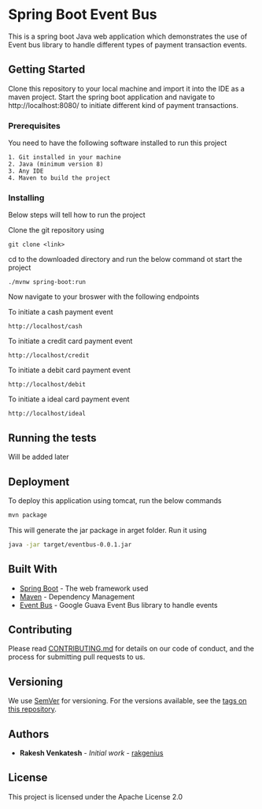 # Spring Boot Event Bus

This is a spring boot Java web application which demonstrates
the use of Event bus library to handle different types of payment
transaction events.

## Getting Started

Clone this repository to your local machine and import it into the IDE
as a maven project. Start the spring boot application and navigate to
http://localhost:8080/ to initiate different kind of payment
transactions.

### Prerequisites

You need to have the following software installed to run this project

```
1. Git installed in your machine
2. Java (minimum version 8)
3. Any IDE
4. Maven to build the project
```

### Installing

Below steps will tell how to run the project

Clone the git repository using

```
git clone <link>
```

cd to the downloaded directory and run the below command ot start the project

```
./mvnw spring-boot:run
```

Now navigate to your broswer with the following endpoints

To initiate a cash payment event
```http request
http://localhost/cash
```

To initiate a credit card payment event
```http request
http://localhost/credit
```

To initiate a debit card payment event
```http request
http://localhost/debit
```

To initiate a ideal card payment event
```http request
http://localhost/ideal
```

## Running the tests

Will be added later


## Deployment

To deploy this application using tomcat, run the below commands

```bash
mvn package
```

This will generate the jar package in arget folder. Run it using

```bash
java -jar target/eventbus-0.0.1.jar
```

## Built With

* [Spring Boot](https://spring.io/projects/spring-boot) - The web framework used
* [Maven](https://maven.apache.org/) - Dependency Management
* [Event Bus](https://github.com/google/guava/wiki/EventBusExplained) - Google Guava Event Bus library to handle events

## Contributing

Please read [CONTRIBUTING.md](https://gist.github.com/PurpleBooth/b24679402957c63ec426) for details on our code of conduct, and the process for submitting pull requests to us.

## Versioning

We use [SemVer](http://semver.org/) for versioning. For the versions available, see the [tags on this repository](https://github.com/your/project/tags). 

## Authors

* **Rakesh Venkatesh** - *Initial work* - [rakgenius](https://github.com/rakgenius)


## License

This project is licensed under the Apache License 2.0

